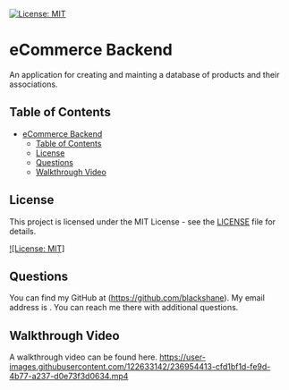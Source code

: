 [![License: MIT](https://img.shields.io/badge/License-MIT-yellow.svg)](https://opensource.org/licenses/MIT)
  # eCommerce Backend
  An application for creating and mainting a database of products and their associations.

  ## Table of Contents

- [eCommerce Backend](#ecommerce-backend)
  - [Table of Contents](#table-of-contents)
  - [License](#license)
  - [Questions](#questions)
  - [Walkthrough Video](#walkthrough-video)

## License

This project is licensed under the MIT License - see the [LICENSE](LICENSE) file for details.

[![License: MIT]](https://opensource.org/licenses/MIT)
## Questions
You can find my GitHub at (https://github.com/blackshane).
My email address is . You can reach me there with additional questions. 
 
 ## Walkthrough Video
 A walkthrough video can be found here. https://user-images.githubusercontent.com/122633142/236954413-cfd1bf1d-fe9d-4b77-a237-d0e73f3d0634.mp4

